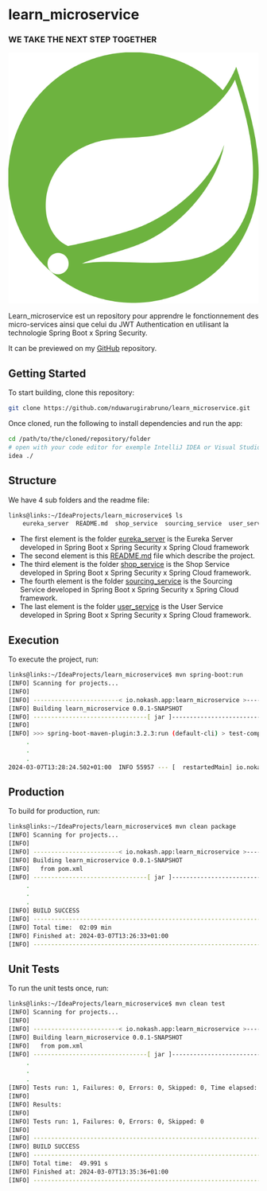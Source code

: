 # learn_microservice

### WE TAKE THE NEXT STEP TOGETHER

[![learn_microservice](.assets/spring-removebg-preview/05-removebg-preview.png)](https://github.com/nduwarugirabruno/learn_microservice)

Learn_microservice est un repository pour apprendre le fonctionnement des micro-services ainsi que celui du JWT Authentication en utilisant la technologie Spring Boot x Spring Security.

It can be previewed on my [GitHub](https://github.com/nduwarugirabruno/learn_microservice) repository.

## Getting Started

To start building, clone this repository:

```bash
git clone https://github.com/nduwarugirabruno/learn_microservice.git
```

Once cloned, run the following to install dependencies and run the app:

```bash
cd /path/to/the/cloned/repository/folder
# open with your code editor for exemple IntelliJ IDEA or Visual Studio Code
idea ./
```

## Structure

We have 4 sub folders and the readme file:

```bash
links@links:~/IdeaProjects/learn_microservice$ ls
    eureka_server  README.md  shop_service  sourcing_service  user_service
```

- The first element is the folder [eureka_server](eureka_server) is the Eureka Server developed in Spring Boot x Spring Security x Spring Cloud framework
- The second element is this [README.md](README.md) file which describe the project.
- The third element is the folder [shop_service](shop_service) is the Shop Service developed in Spring Boot x Spring Security x Spring Cloud framework.
- The fourth element is the folder [sourcing_service](sourcing_service) is the Sourcing Service developed in Spring Boot x Spring Security x Spring Cloud framework.
- The last element is the folder [user_service](user_service) is the User Service developed in Spring Boot x Spring Security x Spring Cloud framework.

## Execution

To execute the project, run:

```bash
links@links:~/IdeaProjects/learn_microservice$ mvn spring-boot:run
[INFO] Scanning for projects...
[INFO] 
[INFO] ------------------------< io.nokash.app:learn_microservice >------------------------
[INFO] Building learn_microservice 0.0.1-SNAPSHOT
[INFO] --------------------------------[ jar ]---------------------------------
[INFO] 
[INFO] >>> spring-boot-maven-plugin:3.2.3:run (default-cli) > test-compile @ learn_microservice >>>
     .
     .
     .
2024-03-07T13:28:24.502+01:00  INFO 55957 --- [  restartedMain] io.nokash.app.cofody.CofodyApplication   : Started CofodyApplication in 18.329 seconds (process running for 21.339)
```

## Production

To build for production, run:

```bash
links@links:~/IdeaProjects/learn_microservice$ mvn clean package
[INFO] Scanning for projects...
[INFO] 
[INFO] ------------------------< io.nokash.app:learn_microservice >------------------------
[INFO] Building learn_microservice 0.0.1-SNAPSHOT
[INFO]   from pom.xml
[INFO] --------------------------------[ jar ]---------------------------------
     .
     .
     .
[INFO] BUILD SUCCESS
[INFO] ------------------------------------------------------------------------
[INFO] Total time:  02:09 min
[INFO] Finished at: 2024-03-07T13:26:33+01:00
[INFO] ------------------------------------------------------------------------
```

## Unit Tests

To run the unit tests once, run:

```bash
links@links:~/IdeaProjects/learn_microservice$ mvn clean test
[INFO] Scanning for projects...
[INFO] 
[INFO] ------------------------< io.nokash.app:learn_microservice >------------------------
[INFO] Building learn_microservice 0.0.1-SNAPSHOT
[INFO]   from pom.xml
[INFO] --------------------------------[ jar ]---------------------------------
     .
     .
     .
[INFO] Tests run: 1, Failures: 0, Errors: 0, Skipped: 0, Time elapsed: 36.03 s -- in io.nokash.app.cofody.CofodyApplicationTests
[INFO] 
[INFO] Results:
[INFO] 
[INFO] Tests run: 1, Failures: 0, Errors: 0, Skipped: 0
[INFO] 
[INFO] ------------------------------------------------------------------------
[INFO] BUILD SUCCESS
[INFO] ------------------------------------------------------------------------
[INFO] Total time:  49.991 s
[INFO] Finished at: 2024-03-07T13:35:36+01:00
[INFO] ------------------------------------------------------------------------
```
